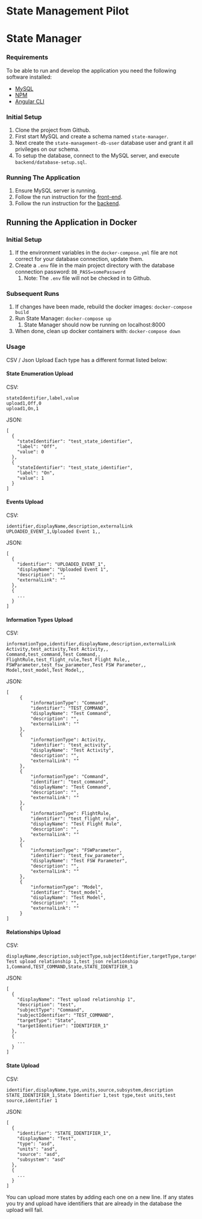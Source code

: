 # State Management Pilot

# State Manager

### Requirements
To be able to run and develop the application you need the following software installed:
- [MySQL](https://www.mysql.com/)
- [NPM](https://www.npmjs.com/get-npm)
- [Angular CLI](https://cli.angular.io/)

### Initial Setup
1. Clone the project from Github.
2. First start MySQL and create a schema named `state-manager`.
3. Next create the `state-management-db-user` database user and grant it all privileges on our schema.
4. To setup the database, connect to the MySQL server, and execute `backend/database-setup.sql`.

### Running The Application
1. Ensure MySQL server is running.
2. Follow the run instruction for the [front-end](front-end/README.md).
3. Follow the run instruction for the [backend](backend/README.md).

## Running the Application in Docker
### Initial Setup
1. If the environment variables in the `docker-compose.yml` file are not correct for your database connection, update them.
1. Create a `.env` file in the main project directory with the database connection password: `DB_PASS=somePassword`
    1. Note: The `.env` file will not be checked in to Github.

### Subsequent Runs
1. If changes have been made, rebuild the docker images: `docker-compose build`
1. Run State Manager: `docker-compose up`
    1. State Manager should now be running on localhost:8000
1. When done, clean up docker containers with: `docker-compose down`
### Usage

CSV / Json Upload
Each type has a different format listed below:

#### State Enumeration Upload

CSV:
```
stateIdentifier,label,value
upload1,Off,0
upload1,On,1
```

JSON:
```
[
  {
    "stateIdentifier": "test_state_identifier",
    "label": "Off",
    "value": 0
  },
  {
    "stateIdentifier": "test_state_identifier",
    "label": "On",
    "value": 1
  }
]
```

#### Events Upload

CSV:
```
identifier,displayName,description,externalLink
UPLOADED_EVENT_1,Uploaded Event 1,,
```

JSON:
```
[
  {
    "identifier": "UPLOADED_EVENT_1",
    "displayName": "Uploaded Event 1",
    "description": "",
    "externalLink": ""
  },
  {
    ...
  }
]
```

#### Information Types Upload

CSV:
```
informationType,identifier,displayName,description,externalLink
Activity,test_activity,Test Activity,,
Command,test_command,Test Command,,
FlightRule,test_flight_rule,Test Flight Rule,,
FSWParameter,test_fsw_parameter,Test FSW Parameter,,
Model,test_model,Test Model,,
```

JSON:
```
[
     {
         "informationType": "Command",
         "identifier": "TEST_COMMAND",
         "displayName": "Test Command",
         "description": "",
         "externalLink": ""
     },
     {
         "informationType": Activity,
         "identifier": "test_activity",
         "displayName": "Test Activity",
         "description": "",
         "externalLink": ""
     },
     {
         "informationType": "Command",
         "identifier": "test_command",
         "displayName": "Test Command",
         "description": "",
         "externalLink": ""
     },
     {
         "informationType": FlightRule,
         "identifier": "test_flight_rule",
         "displayName": "Test Flight Rule",
         "description": "",
         "externalLink": ""
     },
     {
         "informationType": "FSWParameter",
         "identifier": "test_fsw_parameter",
         "displayName": "Test FSW Parameter",
         "description": "",
         "externalLink": ""
     },
     {
         "informationType": "Model",
         "identifier": "test_model",
         "displayName": "Test Model",
         "description": "",
         "externalLink": ""
     }
]
```

#### Relationships Upload

CSV:
```
displayName,description,subjectType,subjectIdentifier,targetType,targetIdentifier
Test upload relationship 1,test json relationship 1,Command,TEST_COMMAND,State,STATE_IDENTIFIER_1
```

JSON:
```
[
  {
    "displayName": "Test upload relationship 1",
    "description": "test",
    "subjectType": "Command",
    "subjectIdentifier": "TEST_COMMAND",
    "targetType": "State",
    "targetIdentifier": "IDENTIFIER_1"
  },
  {
    ...
  }
]
```

#### State Upload

CSV:
```
identifier,displayName,type,units,source,subsystem,description
STATE_IDENTIFIER_1,State Identifier 1,test type,test units,test source,identifier 1
```

JSON:
```
[
  {
    "identifier": "STATE_IDENTIFIER_1",
    "displayName": "Test",
    "type": "asd",
    "units": "asd",
    "source": "asd",
    "subsystem": "asd"
  },
  {
    ...
  }
]
```

You can upload more states by adding each one on a new line.  If any states you try and upload have identifiers that are already in the database the upload will fail.
